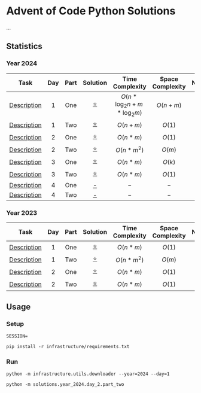 # Advent of Code Python Solutions

...


## Statistics

### Year 2024

|                        Task                        | Day | Part |                  Solution                  |        Time Complexity         | Space Complexity | Notes |
|:--------------------------------------------------:|:---:|:----:|:------------------------------------------:|:------------------------------:|:----------------:|-------|
| [Description](https://adventofcode.com/2024/day/1) |  1  | One  | [⭐](solutions/year_2024/day_1/part_one.py) | $O(n*\log_2{n} + m*\log_2{m})$ |     $O(n+m)$     |       |
| [Description](https://adventofcode.com/2024/day/1) |  1  | Two  | [⭐](solutions/year_2024/day_1/part_two.py) |            $O(n+m)$            |      $O(1)$      |       |
| [Description](https://adventofcode.com/2024/day/2) |  2  | One  | [⭐](solutions/year_2024/day_2/part_one.py) |            $O(n*m)$            |      $O(1)$      |       |
| [Description](https://adventofcode.com/2024/day/2) |  2  | Two  | [⭐](solutions/year_2024/day_2/part_two.py) |           $O(n*m^2)$           |      $O(m)$      |       |
| [Description](https://adventofcode.com/2024/day/3) |  3  | One  | [⭐](solutions/year_2024/day_3/part_one.py) |            $O(n*m)$            |      $O(k)$      |       |
| [Description](https://adventofcode.com/2024/day/4) |  3  | Two  | [⭐](solutions/year_2024/day_3/part_two.py) |            $O(n*m)$            |      $O(1)$      |       |
| [Description](https://adventofcode.com/2024/day/4) |  4  | One  | [-](solutions/year_2024/day_4/part_one.py) |              $-$               |       $-$        |       |
| [Description](https://adventofcode.com/2024/day/4) |  4  | Two  | [-](solutions/year_2024/day_4/part_two.py) |              $-$               |       $-$        |       |

### Year 2023

|                        Task                        | Day | Part |                  Solution                  | Time Complexity | Space Complexity | Notes |
|:--------------------------------------------------:|:---:|:----:|:------------------------------------------:|:---------------:|:----------------:|-------|
| [Description](https://adventofcode.com/2023/day/1) |  1  | One  | [⭐](solutions/year_2023/day_1/part_one.py) |    $O(n*m)$     |      $O(1)$      |       |
| [Description](https://adventofcode.com/2023/day/1) |  1  | Two  | [⭐](solutions/year_2023/day_1/part_two.py) |   $O(n*m^2)$    |      $O(m)$      |       |
| [Description](https://adventofcode.com/2023/day/2) |  2  | One  | [⭐](solutions/year_2023/day_2/part_one.py) |    $O(n*m)$     |      $O(1)$      |       |
| [Description](https://adventofcode.com/2023/day/2) |  2  | Two  | [⭐](solutions/year_2023/day_2/part_two.py) |    $O(n*m)$     |      $O(1)$      |       |


## Usage

### Setup

```dotenv
SESSION=
```

```shell
pip install -r infrastructure/requirements.txt
```

### Run 

```shell
python -m infrastructure.utils.downloader --year=2024 --day=1
```

```shell
python -m solutions.year_2024.day_2.part_two
```

